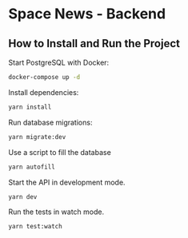 # Space News - Backend

## How to Install and Run the Project

Start PostgreSQL with Docker:

```sh
docker-compose up -d
```

Install dependencies:

```sh
yarn install
```

Run database migrations:

```sh
yarn migrate:dev
```

Use a script to fill the database

```sh
yarn autofill
```

Start the API in development mode.

```sh
yarn dev
```

Run the tests in watch mode.

```sh
yarn test:watch
```
